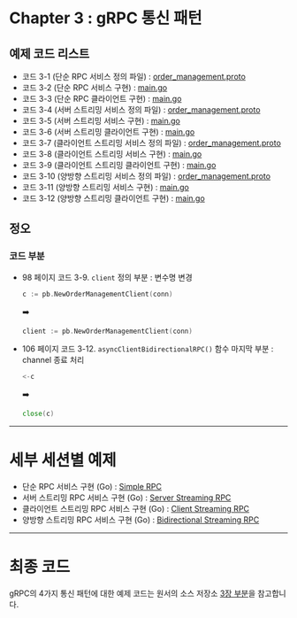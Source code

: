 # Chapter 3 : gRPC 통신 패턴

## 예제 코드 리스트
- 코드 3-1 (단순 RPC 서비스 정의 파일) : [order_management.proto](01-SimpleRPC/order_management.proto)
- 코드 3-2 (단순 RPC 서비스 구현) : [main.go](01-SimpleRPC/ordermgt/service/server/main.go)
- 코드 3-3 (단순 RPC 클라이언트 구현) : [main.go](01-SimpleRPC/ordermgt/client/main.go)
- 코드 3-4 (서버 스트리밍 서비스 정의 파일) : [order_management.proto](02-ServerStreamingRPC/order_management.proto)
- 코드 3-5 (서버 스트리밍 서비스 구현) : [main.go](02-ServerStreamingRPC/ordermgt/service/server/main.go)
- 코드 3-6 (서버 스트리밍 클라이언트 구현) : [main.go](02-ServerStreamingRPC/ordermgt/client/main.go)
- 코드 3-7 (클라이언트 스트리밍 서비스 정의 파일) : [order_management.proto](03-ClientStreamingRPC/order_management.proto)
- 코드 3-8 (클라이언트 스트리밍 서비스 구현) : [main.go](03-ClientStreamingRPC/ordermgt/service/server/main.go)
- 코드 3-9 (클라이언트 스트리밍 클라이언트 구현) : [main.go](03-ClientStreamingRPC/ordermgt/client/main.go)
- 코드 3-10 (양방향 스트리밍 서비스 정의 파일) : [order_management.proto](04-BidirectionalStreamingRPC/order_management.proto)
- 코드 3-11 (양방향 스트리밍 서비스 구현) : [main.go](04-BidirectionalStreamingRPC/ordermgt/service/server/main.go)
- 코드 3-12 (양방향 스트리밍 클라이언트 구현) : [main.go](04-BidirectionalStreamingRPC/ordermgt/client/main.go)

## 정오
### 코드 부분
- 98 페이지 코드 3-9. `client` 정의 부분 : 변수명 변경
    ```go
    c := pb.NewOrderManagementClient(conn)
    ```
    :arrow_right:
    ```go
    client := pb.NewOrderManagementClient(conn)
    ```
- 106 페이지 코드 3-12. `asyncClientBidirectionalRPC()` 함수 마지막 부분 : channel 종료 처리
    ```go
    <-c
    ```
    :arrow_right:
    ```go
    close(c)
    ```
---
# 세부 세션별 예제

* 단순 RPC 서비스 구현 (Go) : [Simple RPC](./01-SimpleRPC)
* 서버 스트리밍 RPC 서비스 구현 (Go) : [Server Streaming RPC](./02-ServerStreamingRPC)
* 클라이언트 스트리밍 RPC 서비스 구현 (Go) : [Client Streaming RPC](./03-ClientStreamingRPC)
* 양방향 스트리밍 RPC 서비스 구현 (Go) : [Bidirectional Streaming RPC](./04-BidirectionalStreamingRPC)

---
# 최종 코드

gRPC의 4가지 통신 패턴에 대한 예제 코드는 원서의 소스 저장소 [3장 부분](https://github.com/grpc-up-and-running/samples/tree/master/ch03)을 참고합니다.
